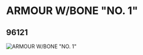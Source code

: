 # ARMOUR W/BONE "NO. 1"
## 96121
![ARMOUR W/BONE "NO. 1"](https://lc-www-live-s.legocdn.com/media/bricks/5/2/4624209.jpg)